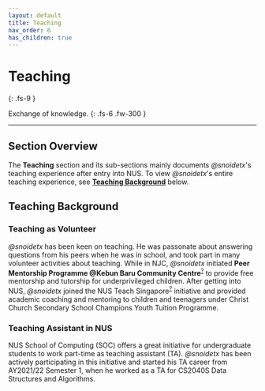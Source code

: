 ```yaml
---
layout: default
title: Teaching
nav_order: 6
has_children: true
---
```


# Teaching
{: .fs-9 }

Exchange of knowledge.
{: .fs-6 .fw-300 }

---

## Section Overview

The **Teaching** section and its sub-sections mainly documents *@snoidetx*'s teaching experience after entry into NUS. To view *@snoidetx*'s entire teaching experience, see [**Teaching Background**](#teaching-background) below.

## Teaching Background

### Teaching as Volunteer

*@snoidetx* has been keen on teaching. He was passonate about answering questions from his peers when he was in school, and took part in many volunteer activities about teaching. While in NJC, *@snoidetx* initiated **Peer Mentorship Programme @Kebun Baru Community Centre**<sup>[?](https://www.onepa.gov.sg/cc/kebun-baru-cc)</sup> to provide free mentorship and tutorship for underprivileged children. After getting into NUS, *@snoidetx* joined the NUS Teach Singapore<sup>[?](https://nus.edu.sg/osa/resources/funding/teach-sg)</sup> initiative and provided academic coaching and mentoring to children and teenagers under Christ Church Secondary School Champions Youth Tuition Programme.

### Teaching Assistant in NUS

NUS School of Computing (SOC) offers a great initiative for undergraduate students to work part-time as teaching assistant (TA). *@snoidetx* has been actively participating in this initiative and started his TA career from AY2021/22 Semester 1, when he worked as a TA for CS2040S Data Structures and Algorithms.
